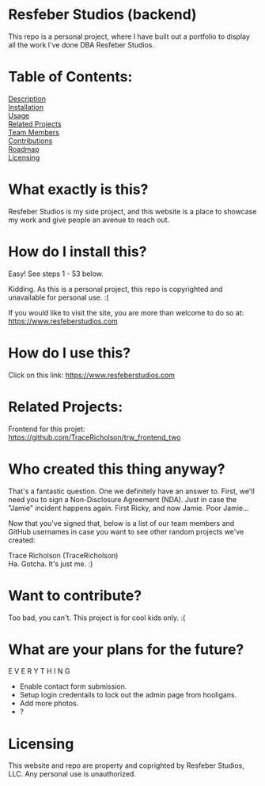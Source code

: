 # Resfeber Studios (backend)
This repo is a personal project, where I have built out a portfolio to display all the work I've done DBA Resfeber Studios.

# Table of Contents:
[Description](#what-exactly-is-this)<br/>
[Installation](#how-do-i-install-this)<br/>
[Usage](#how-do-i-use-this)<br/>
[Related Projects](#related-projects)<br/>
[Team Members](#who-created-this-thing-anyway)<br/>
[Contributions](#want-to-contribute)<br/>
[Roadmap](#what-are-our-plans-for-the-future)<br/>
[Licensing](#licensing)<br/>

# What exactly is this?
Resfeber Studios is my side project, and this website is a place to showcase my work and give people an avenue to reach out.

# How do I install this?
Easy!  See steps 1 - 53 below.

Kidding.  As this is a personal project, this repo is copyrighted and unavailable for personal use.  :(

If you would like to visit the site, you are more than welcome to do so at: https://www.resfeberstudios.com



# How do I use this?

Click on this link: https://www.resfeberstudios.com

# Related Projects:
Frontend for this projet: https://github.com/TraceRicholson/trw_frontend_two

# Who created this thing anyway?
That's a fantastic question.  One we definitely have an answer to.  First, we'll need you to sign a Non-Disclosure Agreement (NDA).  Just in case the "Jamie" incident happens again.  First Ricky, and now Jamie.  Poor Jamie...

Now that you've signed that, below is a list of our team members and GitHub usernames in case you want to see other random projects we've created:<br/>


Trace Richolson (TraceRicholson)<br/>
Ha.  Gotcha.  It's just me. :)


# Want to contribute?
Too bad, you can't.  This project is for cool kids only. :(

# What are your plans for the future?
E V E R Y T H I N G
- Enable contact form submission.
- Setup login credentails to lock out the admin page from hooligans.
- Add more photos.
- ?

# Licensing
This website and repo are property and coprighted by Resfeber Studios, LLC.  Any personal use is unauthorized.